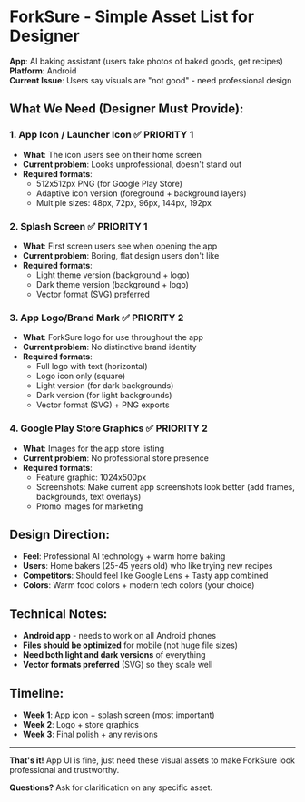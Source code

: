 # ForkSure - Simple Asset List for Designer

**App**: AI baking assistant (users take photos of baked goods, get recipes)  
**Platform**: Android  
**Current Issue**: Users say visuals are "not good" - need professional design  

## What We Need (Designer Must Provide):

### 1. App Icon / Launcher Icon ✅ **PRIORITY 1**
- **What**: The icon users see on their home screen
- **Current problem**: Looks unprofessional, doesn't stand out
- **Required formats**: 
  - 512x512px PNG (for Google Play Store)
  - Adaptive icon version (foreground + background layers)
  - Multiple sizes: 48px, 72px, 96px, 144px, 192px

### 2. Splash Screen ✅ **PRIORITY 1** 
- **What**: First screen users see when opening the app
- **Current problem**: Boring, flat design users don't like
- **Required formats**:
  - Light theme version (background + logo)
  - Dark theme version (background + logo) 
  - Vector format (SVG) preferred

### 3. App Logo/Brand Mark ✅ **PRIORITY 2**
- **What**: ForkSure logo for use throughout the app
- **Current problem**: No distinctive brand identity
- **Required formats**:
  - Full logo with text (horizontal)
  - Logo icon only (square)
  - Light version (for dark backgrounds)
  - Dark version (for light backgrounds)
  - Vector format (SVG) + PNG exports

### 4. Google Play Store Graphics ✅ **PRIORITY 2**
- **What**: Images for the app store listing
- **Current problem**: No professional store presence
- **Required formats**:
  - Feature graphic: 1024x500px
  - Screenshots: Make current app screenshots look better (add frames, backgrounds, text overlays)
  - Promo images for marketing

## Design Direction:
- **Feel**: Professional AI technology + warm home baking
- **Users**: Home bakers (25-45 years old) who like trying new recipes
- **Competitors**: Should feel like Google Lens + Tasty app combined
- **Colors**: Warm food colors + modern tech colors (your choice)

## Technical Notes:
- **Android app** - needs to work on all Android phones
- **Files should be optimized** for mobile (not huge file sizes)
- **Need both light and dark versions** of everything
- **Vector formats preferred** (SVG) so they scale well

## Timeline:
- **Week 1**: App icon + splash screen (most important)
- **Week 2**: Logo + store graphics
- **Week 3**: Final polish + any revisions

---

**That's it!** App UI is fine, just need these visual assets to make ForkSure look professional and trustworthy.

**Questions?** Ask for clarification on any specific asset.